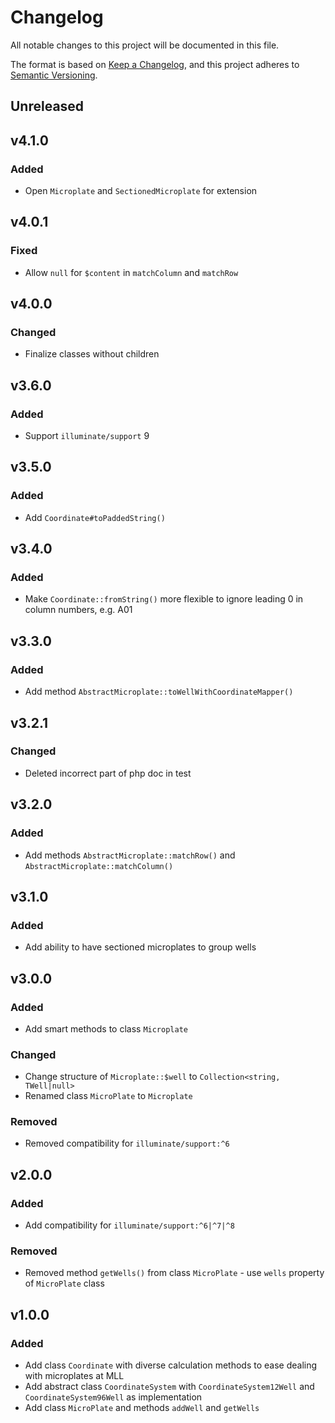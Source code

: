 # Changelog

All notable changes to this project will be documented in this file.

The format is based on [Keep a Changelog](https://keepachangelog.com/en/1.0.0),
and this project adheres to [Semantic Versioning](https://semver.org/spec/v2.0.0.html).

## Unreleased

## v4.1.0

### Added

- Open `Microplate` and `SectionedMicroplate` for extension

## v4.0.1

### Fixed

- Allow `null` for `$content` in `matchColumn` and `matchRow`

## v4.0.0

### Changed

- Finalize classes without children

## v3.6.0

### Added

- Support `illuminate/support` 9

## v3.5.0

### Added

- Add `Coordinate#toPaddedString()`

## v3.4.0

### Added

- Make `Coordinate::fromString()` more flexible to ignore leading 0 in column numbers, e.g. A01

## v3.3.0

### Added

- Add method `AbstractMicroplate::toWellWithCoordinateMapper()`

## v3.2.1

### Changed

- Deleted incorrect part of php doc in test

## v3.2.0

### Added

- Add methods `AbstractMicroplate::matchRow()` and `AbstractMicroplate::matchColumn()`

## v3.1.0

### Added

- Add ability to have sectioned microplates to group wells

## v3.0.0

### Added

- Add smart methods to class `Microplate`

### Changed

- Change structure of `Microplate::$well` to `Collection<string, TWell|null>`
- Renamed class `MicroPlate` to `Microplate`

### Removed

- Removed compatibility for `illuminate/support:^6`

## v2.0.0

### Added

- Add compatibility for `illuminate/support:^6|^7|^8`

### Removed

- Removed method `getWells()` from class `MicroPlate` - use `wells` property of `MicroPlate` class

## v1.0.0

### Added

- Add class `Coordinate` with diverse calculation methods to ease dealing with microplates at MLL
- Add abstract class `CoordinateSystem` with `CoordinateSystem12Well` and  `CoordinateSystem96Well` as implementation
- Add class `MicroPlate` and methods `addWell` and `getWells`
